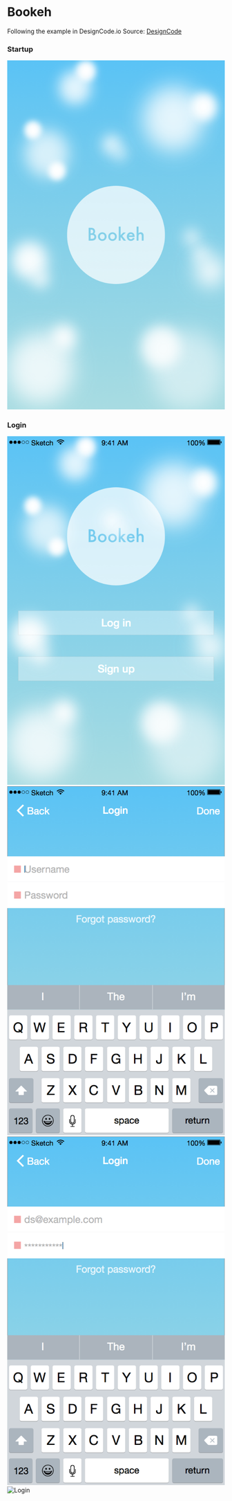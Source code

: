 # Bookeh

Following the example in DesignCode.io
Source: [DesignCode](#)

### Startup
![Startup](https://raw.githubusercontent.com/domenicosolazzo/practice-sketch/master/UI/bookeh/Exports/0%20-%20Startup.png)

### Login
![Login](https://raw.githubusercontent.com/domenicosolazzo/practice-sketch/master/UI/bookeh/Exports/Login/0%20-%20Login.png)
![Login](https://raw.githubusercontent.com/domenicosolazzo/practice-sketch/master/UI/bookeh/Exports/Login/1%20-%20Login.png)
![Login](https://raw.githubusercontent.com/domenicosolazzo/practice-sketch/master/UI/bookeh/Exports/Login/2%20-%20Login.png)
![Login](https://raw.githubusercontent.com/domenicosolazzo/practice-sketch/master/UI/bookeh/Exports/Login/3%20-%20Login.png)
